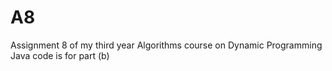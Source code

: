 # A8
Assignment 8 of my third year Algorithms course on Dynamic Programming
<br />
Java code is for part (b)
